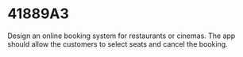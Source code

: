 # 41889A3
Design an online booking system for restaurants or cinemas. The app should allow the customers to select seats and cancel the booking.
